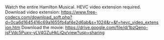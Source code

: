 Watch the entire Hamilton Musical. 
HEVC video extension required. Download video extension:
https://www.free-codecs.com/download_soft.php?d=0ca6d1645416c69a1655fb4af4e2d6ab&s=1024&r=&f=hevc_video_extension.htm
Download the movie:
https://drive.google.com/file/d/1bzQeno-jsFVdc5Puxv-yLV4GZuHkLiQv/view?usp=sharing
